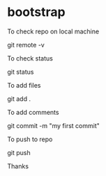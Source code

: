 # bootstrap


To check repo on local machine

git remote -v


To check status

git status

To add files 

git add . 


To add comments

git commit -m "my first commit"

To push to repo

git push 



Thanks
